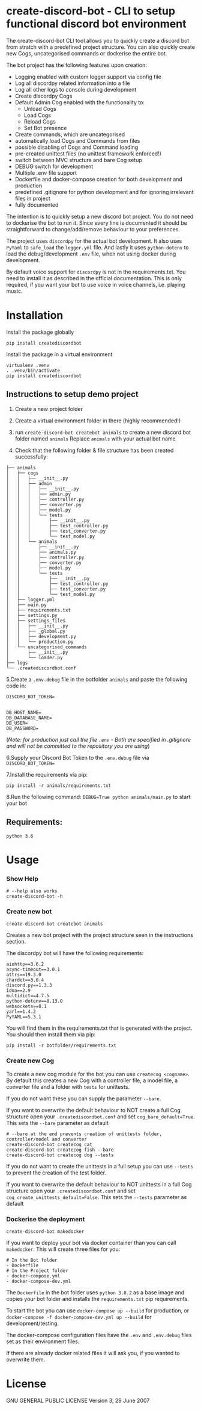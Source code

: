 # create-discord-bot - CLI to setup functional discord bot environment

The create-discord-bot CLI tool allows you to quickly create a discord bot from stratch with a predefined project
structure. You can also quickly create new Cogs, uncategorised commands or dockerise the entire bot.

The bot project has the following features upon creation:
- Logging enabled with custom logger support via config file
- Log all discordpy related information into a file
- Log all other logs to console during development
- Create discordpy Cogs 
- Default Admin Cog enabled with the functionality to:
    - Unload Cogs
    - Load Cogs
    - Reload Cogs
    - Set Bot presence
- Create commands, which are uncategorised
- automatically load Cogs and Commands from files
- possible disabling of Cogs and Command loading
- pre-created unittest files (no unittest framework enforced!)
- switch between MVC structure and bare Cog setup
- DEBUG switch for development
- Multiple .env file support
- Dockerfile and docker-compose creation for both development and production
- predefined .gitignore for python development and for ignoring irrelevant files in project
- fully documented

The intention is to quickly setup a new discord bot project. You do not need to dockerise the bot to run it.
Since every line is documented it should be straightforward to change/add/remove behaviour to your preferences. 


The project uses ```discordpy``` for the actual bot development. It also uses ```PyYaml``` to ```safe_load``` 
the ```logger.yml``` file. And lastly it uses ```python-dotenv``` to load the debug/development ```.env``` file, when
not using docker during development.

By default voice support for ```discordpy``` is not in the requirements.txt. You need to install it as described in 
the official documentation. This is only required, if you want your bot to use voice in voice channels, i.e. playing music.


# Installation

Install the package globally
```
pip install creatediscordbot
```

Install the package in a virtual environment
```
virtualenv .venv
. .venv/bin/activate
pip install creatediscordbot
```

## Instructions to setup demo project
1. Create a new project folder
2. Create a virtual environment folder in there (highly recommended!)
3. run ```create-discord-bot createbot animals``` to create a new discord bot folder named ```animals```
Replace ```animals``` with your actual bot name

4. Check that the following folder & file structure has been created successfully:
```
├── animals
│   ├── cogs
│   │   ├── __init__.py
│   │   ├── admin
│   │   │   ├── __init__.py
│   │   │   ├── admin.py
│   │   │   ├── controller.py
│   │   │   ├── converter.py
│   │   │   ├── model.py
│   │   │   └── tests
│   │   │       ├── __init__.py
│   │   │       ├── test_controller.py
│   │   │       ├── test_converter.py
│   │   │       └── test_model.py
│   │   └── animals
│   │       ├── __init__.py
│   │       ├── animals.py
│   │       ├── controller.py
│   │       ├── converter.py
│   │       ├── model.py
│   │       └── tests
│   │           ├── __init__.py
│   │           ├── test_controller.py
│   │           ├── test_converter.py
│   │           └── test_model.py
│   ├── logger.yml
│   ├── main.py
│   ├── requirements.txt
│   ├── settings.py
│   ├── settings_files
│   │   ├── __init__.py 
│   │   ├── _global.py
│   │   ├── development.py
│   │   └── production.py
│   └── uncategorised_commands
│       ├── __init__.py
│       └── loader.py
├── logs
└── .creatediscordbot.conf
```

5.Create a ```.env.debug``` file in the botfolder ```animals``` and paste the following code in:
```
DISCORD_BOT_TOKEN=


DB_HOST_NAME=
DB_DATABASE_NAME=
DB_USER=
DB_PASSWORD=
```

(*Note: for production just call the file ```.env``` - Both are specified in .gitignore and 
will not be committed to the repository you are using*)

6.Supply your Discord Bot Token to the ```.env.debug``` file via ```DISCORD_BOT_TOKEN=``` 

7.Install the requirements via pip:
```
pip install -r animals/requirements.txt
```

8.Run the following command: ```DEBUG=True python animals/main.py``` to start your bot


## Requirements:
```
python 3.6
```

# Usage

### Show Help
```
# --help also works
create-discord-bot -h 
```

### Create new bot
```
create-discord-bot createbot animals
```

Creates a new bot project with the project structure seen in the instructions section.

The discordpy bot will have the following requirements:
```
aiohttp==3.6.2
async-timeout==3.0.1
attrs==19.3.0
chardet==3.0.4
discord.py==1.3.3
idna==2.9
multidict==4.7.5
python-dotenv==0.13.0
websockets==8.1
yarl==1.4.2
PyYAML==5.3.1
```

You will find them in the requirements.txt that is generated with the project. You should then install them via pip:
```
pip install -r botfolder/requirements.txt
```

### Create new Cog
To create a new cog module for the bot you can use ```createcog <cogname>```. By default this creates a new Cog with 
a controller file, a model file, a converter file and a folder with ```tests``` for unittests.

If you do not want these you can supply the parameter ```--bare```.

If you want to overwrite the default behaviour to NOT create a full Cog structure open your ```.creatediscordbot.conf```
and set ```cog_bare_default=True```. This sets the ```--bare``` parameter as default
```
# --bare at the end prevents creation of unittests folder, controller/model and converter
create-discord-bot createcog cat
create-discord-bot createcog fish --bare
create-discord-bot createcog dog --tests
```

If you do not want to create the unittests in a full setup you can use ```--tests``` to prevent the creation of the test
folder.

If you want to overwrite the default behaviour to NOT unittests in a full Cog structure open your ```.creatediscordbot.conf```
and set ```cog_create_unittests_default=False```. This sets the ```--tests``` parameter as default


### Dockerise the deployment
```
create-discord-bot makedocker
```
If you want to deploy your bot via docker container than you can call ```makedocker```. This will create three files 
for you:
```
# In the Bot folder
- Dockerfile
# In the Project folder
- docker-compose.yml
- docker-compose-dev.yml
```

The ```Dockerfile``` in the bot folder uses ```python 3.8.2``` as a base image and copies your bot folder and installs 
the ```requirements.txt``` pip requirements.

To start the bot you can use ```docker-compose up --build``` for production, 
or ```docker-compose -f docker-compose-dev.yml up --build``` for development/testing. 

The docker-compose configuration files have the ```.env``` and ```.env.debug``` files set as their environment files. 

If there are already docker related files it will ask you, if you wanted to overwrite them.


# License
GNU GENERAL PUBLIC LICENSE Version 3, 29 June 2007
